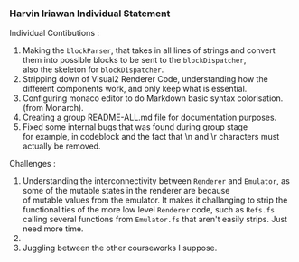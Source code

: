 ### Harvin Iriawan Individual Statement
Individual Contibutions :
1. Making the `blockParser`, that takes in all lines of strings and convert them into possible blocks to be sent to the `blockDispatcher`,  
also the skeleton for `blockDispatcher`.
2. Stripping down of Visual2 Renderer Code, understanding how the different components work, and only keep what is essential.
3. Configuring monaco editor to do Markdown basic syntax colorisation. (from Monarch).
4. Creating a group README-ALL.md file for documentation purposes.
5. Fixed some internal bugs that was found during group stage  
for example, in codeblock and the fact that \\n and \\r characters must actually be removed.

Challenges :
1. Understanding the interconnectivity between `Renderer` and `Emulator`, as some of the mutable states in the renderer are because  
of mutable values from the emulator. It makes it challanging to strip the functionalities of the more low level `Renderer` code, such as 
`Refs.fs` calling several functions from `Emulator.fs` that aren't easily strips. Just need more time.
2. 
3. Juggling between the other courseworks I suppose.
